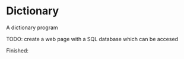 # Dictionary
A dictionary program

TODO:
create a web page with a SQL database which can be accesed

Finished:
